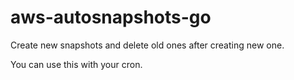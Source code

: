 # aws-autosnapshots-go

Create new snapshots and delete old ones after creating new one.

You can use this with your cron.
